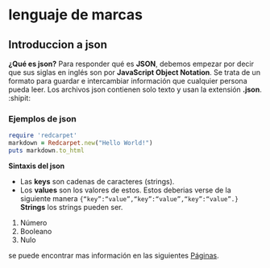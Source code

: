 # lenguaje de marcas
## Introduccion a json
**¿Qué es json?**
Para responder qué es __JSON__, debemos empezar por decir que sus siglas en inglés son por **JavaScript Object Notation**. Se trata de un formato para guardar e intercambiar información que cualquier persona pueda leer. Los archivos json contienen solo texto y usan la extensión __.json__. :shipit:
### Ejemplos de json
```ruby
require 'redcarpet'
markdown = Redcarpet.new("Hello World!")
puts markdown.to_html
```
__Sintaxis del json__
+ Las __keys__ son cadenas de caracteres (strings).
+ Los __values__ son los valores de estos.
Estos deberias verse de la siguiente manera
```{“key”:“value”,“key”:“value”,“key”:“value”.}```
__Strings__
los strings pueden ser.
1. Número 
2. Booleano 
3. Nulo 

se puede encontrar mas información en las siguientes [Páginas](https://www.hostinger.es/tutoriales/que-es-json).


